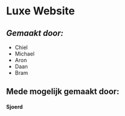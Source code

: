 # Luxe Website
## **_Gemaakt door:_**
+ Chiel
+ Michael
+ Aron
+ Daan
+ Bram

## Mede mogelijk gemaakt door:
#### Sjoerd
